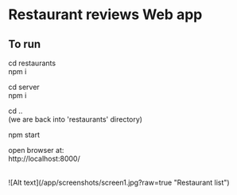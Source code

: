 # Restaurant reviews Web app


## To run 

cd restaurants <br />
npm i <br />

cd server <br />
npm i <br />

cd ..    <br />
(we are back into 'restaurants' directory) 

npm start

open browser at: <br />
http://localhost:8000/

<br />
![Alt text](/app/screenshots/screen1.jpg?raw=true "Restaurant list")   







